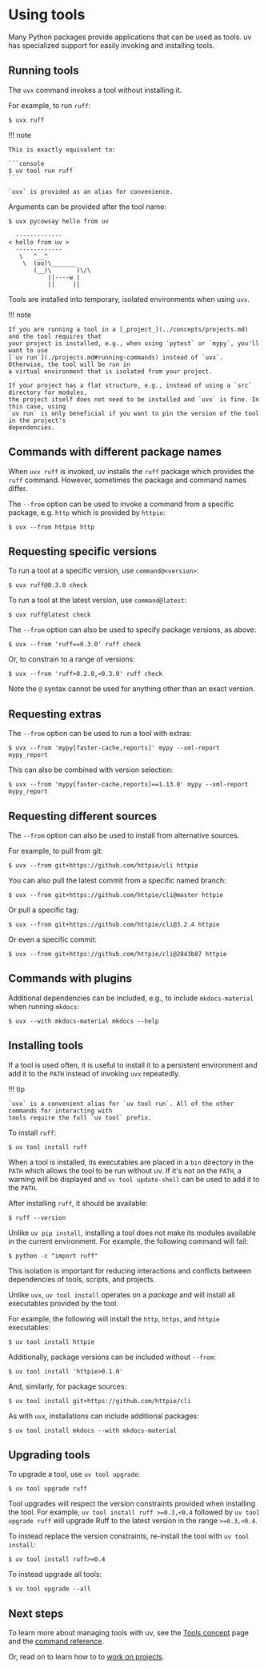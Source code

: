 # Using tools

Many Python packages provide applications that can be used as tools. uv has specialized support for
easily invoking and installing tools.

## Running tools

The `uvx` command invokes a tool without installing it.

For example, to run `ruff`:

```console
$ uvx ruff
```

!!! note

    This is exactly equivalent to:

    ```console
    $ uv tool run ruff
    ```

    `uvx` is provided as an alias for convenience.

Arguments can be provided after the tool name:

```console
$ uvx pycowsay hello from uv

  -------------
< hello from uv >
  -------------
   \   ^__^
    \  (oo)\_______
       (__)\       )\/\
           ||----w |
           ||     ||

```

Tools are installed into temporary, isolated environments when using `uvx`.

!!! note

    If you are running a tool in a [_project_](../concepts/projects.md) and the tool requires that
    your project is installed, e.g., when using `pytest` or `mypy`, you'll want to use
    [`uv run`](./projects.md#running-commands) instead of `uvx`. Otherwise, the tool will be run in
    a virtual environment that is isolated from your project.

    If your project has a flat structure, e.g., instead of using a `src` directory for modules,
    the project itself does not need to be installed and `uvx` is fine. In this case, using
    `uv run` is only beneficial if you want to pin the version of the tool in the project's
    dependencies.

## Commands with different package names

When `uvx ruff` is invoked, uv installs the `ruff` package which provides the `ruff` command.
However, sometimes the package and command names differ.

The `--from` option can be used to invoke a command from a specific package, e.g. `http` which is
provided by `httpie`:

```console
$ uvx --from httpie http
```

## Requesting specific versions

To run a tool at a specific version, use `command@<version>`:

```console
$ uvx ruff@0.3.0 check
```

To run a tool at the latest version, use `command@latest`:

```console
$ uvx ruff@latest check
```

The `--from` option can also be used to specify package versions, as above:

```console
$ uvx --from 'ruff==0.3.0' ruff check
```

Or, to constrain to a range of versions:

```console
$ uvx --from 'ruff>0.2.0,<0.3.0' ruff check
```

Note the `@` syntax cannot be used for anything other than an exact version.

## Requesting extras

The `--from` option can be used to run a tool with extras:

```console
$ uvx --from 'mypy[faster-cache,reports]' mypy --xml-report mypy_report
```

This can also be combined with version selection:

```console
$ uvx --from 'mypy[faster-cache,reports]==1.13.0' mypy --xml-report mypy_report
```

## Requesting different sources

The `--from` option can also be used to install from alternative sources.

For example, to pull from git:

```console
$ uvx --from git+https://github.com/httpie/cli httpie
```

You can also pull the latest commit from a specific named branch:

```console
$ uvx --from git+https://github.com/httpie/cli@master httpie
```

Or pull a specific tag:

```console
$ uvx --from git+https://github.com/httpie/cli@3.2.4 httpie
```

Or even a specific commit:

```console
$ uvx --from git+https://github.com/httpie/cli@2843b87 httpie
```

## Commands with plugins

Additional dependencies can be included, e.g., to include `mkdocs-material` when running `mkdocs`:

```console
$ uvx --with mkdocs-material mkdocs --help
```

## Installing tools

If a tool is used often, it is useful to install it to a persistent environment and add it to the
`PATH` instead of invoking `uvx` repeatedly.

!!! tip

    `uvx` is a convenient alias for `uv tool run`. All of the other commands for interacting with
    tools require the full `uv tool` prefix.

To install `ruff`:

```console
$ uv tool install ruff
```

When a tool is installed, its executables are placed in a `bin` directory in the `PATH` which allows
the tool to be run without uv. If it's not on the `PATH`, a warning will be displayed and
`uv tool update-shell` can be used to add it to the `PATH`.

After installing `ruff`, it should be available:

```console
$ ruff --version
```

Unlike `uv pip install`, installing a tool does not make its modules available in the current
environment. For example, the following command will fail:

```console
$ python -c "import ruff"
```

This isolation is important for reducing interactions and conflicts between dependencies of tools,
scripts, and projects.

Unlike `uvx`, `uv tool install` operates on a _package_ and will install all executables provided by
the tool.

For example, the following will install the `http`, `https`, and `httpie` executables:

```console
$ uv tool install httpie
```

Additionally, package versions can be included without `--from`:

```console
$ uv tool install 'httpie>0.1.0'
```

And, similarly, for package sources:

```console
$ uv tool install git+https://github.com/httpie/cli
```

As with `uvx`, installations can include additional packages:

```console
$ uv tool install mkdocs --with mkdocs-material
```

## Upgrading tools

To upgrade a tool, use `uv tool upgrade`:

```console
$ uv tool upgrade ruff
```

Tool upgrades will respect the version constraints provided when installing the tool. For example,
`uv tool install ruff >=0.3,<0.4` followed by `uv tool upgrade ruff` will upgrade Ruff to the latest
version in the range `>=0.3,<0.4`.

To instead replace the version constraints, re-install the tool with `uv tool install`:

```console
$ uv tool install ruff>=0.4
```

To instead upgrade all tools:

```console
$ uv tool upgrade --all
```

## Next steps

To learn more about managing tools with uv, see the [Tools concept](../concepts/tools.md) page and
the [command reference](../reference/cli.md#uv-tool).

Or, read on to learn how to to [work on projects](./projects.md).
